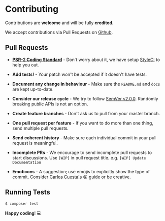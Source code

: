 # Contributing

Contributions are **welcome** and will be fully **credited**.

We accept contributions via Pull Requests on [Github](https://github.com/znck/attach).


## Pull Requests

- **[PSR-2 Coding Standard](https://github.com/php-fig/fig-standards/blob/master/accepted/PSR-2-coding-style-guide.md)** - Don't worry about it, we have setup [StyleCI](https://styleci.io) to help you out.

- **Add tests!** - Your patch won't be accepted if it doesn't have tests.

- **Document any change in behaviour** - Make sure the `README.md` and `docs` are kept up-to-date.

- **Consider our release cycle** - We try to follow [SemVer v2.0.0](http://semver.org/). Randomly breaking public APIs is not an option.

- **Create feature branches** - Don't ask us to pull from your master branch.

- **One pull request per feature** - If you want to do more than one thing, send multiple pull requests.

- **Send coherent history** - Make sure each individual commit in your pull request is meaningful.

- **Incomplete PRs** - We encourage to send incomplete pull requests to start discussions. Use `[WIP]` in pull request title. e.g. `[WIP] Update Documentation`

- **Emoticons** - A suggestion; use emojis to explicitly show the type of commit. Consider [Carlos Cuesta's](https://gitmoji.carloscuesta.me) :stuck_out_tongue_winking_eye: guide or be creative.


## Running Tests

``` bash
$ composer test
```


**Happy coding**! :computer:
